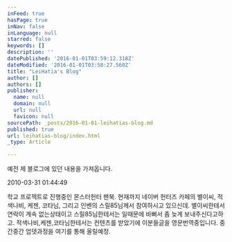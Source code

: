 ```yaml
---
inFeed: true
hasPage: true
inNav: false
inLanguage: null
starred: false
keywords: []
description: ''
datePublished: '2016-01-01T03:59:12.318Z'
dateModified: '2016-01-01T03:58:27.560Z'
title: "LeiHatia's Blog"
author: []
authors: []
publisher:
  name: null
  domain: null
  url: null
  favicon: null
sourcePath: _posts/2016-01-01-leihatias-blog.md
published: true
url: leihatias-blog/index.html
_type: Article

---
```

예전 제 블로그에 있던 내용을 가져옵니다.

2010-03-31 01:44:49

학교 프로젝트로 진행중인 몬스터헌터 팬북. 현재까지 네이버 헌터즈 카페의 별이씨, 적색나비, 케젠, 코타님, 그리고 인벤의 스릴85님께서 참여하시고 있으신데. 별이씨한테서 연락이 계속 없는상태이고 스릴85님한테서는 일때문에 바뻐서 좀 늦게 보내주신다고하고. 적색나비,케젠,코타님한테서는 컨텐츠를 받았기에 이분들글을 영문번역중입니다. 중간중간 업뎃과정을 여기를 통해 올릴예정.